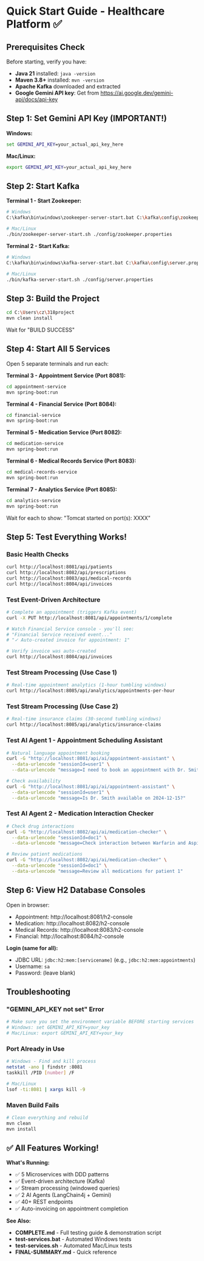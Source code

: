 # Quick Start Guide - Healthcare Platform ✅

## Prerequisites Check

Before starting, verify you have:
- **Java 21** installed: `java -version`
- **Maven 3.8+** installed: `mvn -version`
- **Apache Kafka** downloaded and extracted
- **Google Gemini API key**: Get from https://ai.google.dev/gemini-api/docs/api-key

## Step 1: Set Gemini API Key (IMPORTANT!)

**Windows:**
```cmd
set GEMINI_API_KEY=your_actual_api_key_here
```

**Mac/Linux:**
```bash
export GEMINI_API_KEY=your_actual_api_key_here
```

## Step 2: Start Kafka

**Terminal 1 - Start Zookeeper:**
```bash
# Windows
C:\kafka\bin\windows\zookeeper-server-start.bat C:\kafka\config\zookeeper.properties

# Mac/Linux
./bin/zookeeper-server-start.sh ./config/zookeeper.properties
```

**Terminal 2 - Start Kafka:**
```bash
# Windows
C:\kafka\bin\windows\kafka-server-start.bat C:\kafka\config\server.properties

# Mac/Linux
./bin/kafka-server-start.sh ./config/server.properties
```

## Step 3: Build the Project

```bash
cd C:\Users\cz\318project
mvn clean install
```

Wait for "BUILD SUCCESS"

## Step 4: Start All 5 Services

Open 5 separate terminals and run each:

**Terminal 3 - Appointment Service (Port 8081):**
```bash
cd appointment-service
mvn spring-boot:run
```

**Terminal 4 - Financial Service (Port 8084):**
```bash
cd financial-service
mvn spring-boot:run
```

**Terminal 5 - Medication Service (Port 8082):**
```bash
cd medication-service
mvn spring-boot:run
```

**Terminal 6 - Medical Records Service (Port 8083):**
```bash
cd medical-records-service
mvn spring-boot:run
```

**Terminal 7 - Analytics Service (Port 8085):**
```bash
cd analytics-service
mvn spring-boot:run
```

Wait for each to show: "Tomcat started on port(s): XXXX"

## Step 5: Test Everything Works!

### Basic Health Checks
```bash
curl http://localhost:8081/api/patients
curl http://localhost:8082/api/prescriptions
curl http://localhost:8083/api/medical-records
curl http://localhost:8084/api/invoices
```

### Test Event-Driven Architecture
```bash
# Complete an appointment (triggers Kafka event)
curl -X PUT http://localhost:8081/api/appointments/1/complete

# Watch Financial Service console - you'll see:
# "Financial Service received event..."
# "✓ Auto-created invoice for appointment: 1"

# Verify invoice was auto-created
curl http://localhost:8084/api/invoices
```

### Test Stream Processing (Use Case 1)
```bash
# Real-time appointment analytics (1-hour tumbling windows)
curl http://localhost:8085/api/analytics/appointments-per-hour
```

### Test Stream Processing (Use Case 2)
```bash
# Real-time insurance claims (30-second tumbling windows)
curl http://localhost:8085/api/analytics/insurance-claims
```

### Test AI Agent 1 - Appointment Scheduling Assistant
```bash
# Natural language appointment booking
curl -G "http://localhost:8081/api/ai/appointment-assistant" \
  --data-urlencode "sessionId=user1" \
  --data-urlencode "message=I need to book an appointment with Dr. Smith"

# Check availability
curl -G "http://localhost:8081/api/ai/appointment-assistant" \
  --data-urlencode "sessionId=user1" \
  --data-urlencode "message=Is Dr. Smith available on 2024-12-15?"
```

### Test AI Agent 2 - Medication Interaction Checker
```bash
# Check drug interactions
curl -G "http://localhost:8082/api/ai/medication-checker" \
  --data-urlencode "sessionId=doc1" \
  --data-urlencode "message=Check interaction between Warfarin and Aspirin"

# Review patient medications
curl -G "http://localhost:8082/api/ai/medication-checker" \
  --data-urlencode "sessionId=doc1" \
  --data-urlencode "message=Review all medications for patient 1"
```

## Step 6: View H2 Database Consoles

Open in browser:
- Appointment: http://localhost:8081/h2-console
- Medication: http://localhost:8082/h2-console
- Medical Records: http://localhost:8083/h2-console
- Financial: http://localhost:8084/h2-console

**Login (same for all):**
- JDBC URL: `jdbc:h2:mem:[servicename]` (e.g., `jdbc:h2:mem:appointments`)
- Username: `sa`
- Password: (leave blank)

## Troubleshooting

### "GEMINI_API_KEY not set" Error
```bash
# Make sure you set the environment variable BEFORE starting services
# Windows: set GEMINI_API_KEY=your_key
# Mac/Linux: export GEMINI_API_KEY=your_key
```

### Port Already in Use
```bash
# Windows - Find and kill process
netstat -ano | findstr :8081
taskkill /PID [number] /F

# Mac/Linux
lsof -ti:8081 | xargs kill -9
```

### Maven Build Fails
```bash
# Clean everything and rebuild
mvn clean
mvn install
```

## ✅ All Features Working!

**What's Running:**
- ✅ 5 Microservices with DDD patterns
- ✅ Event-driven architecture (Kafka)
- ✅ Stream processing (windowed queries)
- ✅ 2 AI Agents (LangChain4j + Gemini)
- ✅ 40+ REST endpoints
- ✅ Auto-invoicing on appointment completion

**See Also:**
- **COMPLETE.md** - Full testing guide & demonstration script
- **test-services.bat** - Automated Windows tests
- **test-services.sh** - Automated Mac/Linux tests
- **FINAL-SUMMARY.md** - Quick reference